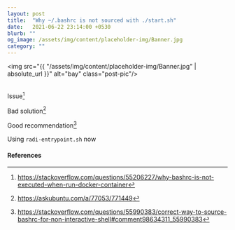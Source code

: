 ```yaml
---
layout: post
title:  "Why ~/.bashrc is not sourced with ./start.sh"
date:   2021-06-22 23:14:00 +0530
blurb: ""
og_image: /assets/img/content/placeholder-img/Banner.jpg
category: ""
---
```


<img src="{{ "/assets/img/content/placeholder-img/Banner.jpg" | absolute_url }}" alt="bay" class="post-pic"/>
<br />
<br />

Issue[^1]

Bad solution[^2]

Good recommendation[^3]

Using `radi-entrypoint.sh` now


#### References
[^1]: https://stackoverflow.com/questions/55206227/why-bashrc-is-not-executed-when-run-docker-container
[^2]: https://askubuntu.com/a/77053/771449
[^3]: https://stackoverflow.com/questions/55990383/correct-way-to-source-bashrc-for-non-interactive-shell#comment98634311_55990383